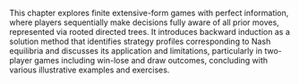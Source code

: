 This chapter explores finite extensive-form games with perfect information, where players sequentially make decisions fully aware of all prior moves, represented via rooted directed trees. It introduces backward induction as a solution method that identifies strategy profiles corresponding to Nash equilibria and discusses its application and limitations, particularly in two-player games including win-lose and draw outcomes, concluding with various illustrative examples and exercises.
